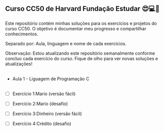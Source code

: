 ##  Curso CC50 de Harvard Fundação Estudar 😍💻📝

Este repositório contém minhas soluções para os exercícios e projetos do curso CC50. O objetivo é documentar meu progresso e compartilhar conhecimentos.

Separado por: Aula, linguagem e nome de cada exercícios.

Observação:
Estou atualizando este repositório semanalmente conforme concluo cada exercício do curso. Fique de olho para ver novas soluções e atualizações!
<br><br>

-  Aula 1 - Liguagem de Programação C <br><br>
- [ ] Exercício 1:Mario (versão fácil)
- [ ] Exercício 2:Mario (desafio)
- [ ] Exercício 3:Dinheiro (versão fácil)
- [ ] Exercício 4:Crédito (desafio)







